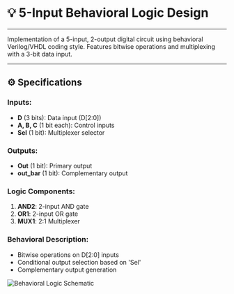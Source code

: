 # 💡 5-Input Behavioral Logic Design  

---  

Implementation of a 5-input, 2-output digital circuit using behavioral Verilog/VHDL coding style. Features bitwise operations and multiplexing with a 3-bit data input.

---  

## ⚙️ Specifications  

### Inputs:  
- **D** (3 bits): Data input (D[2:0])  
- **A, B, C** (1 bit each): Control inputs  
- **Sel** (1 bit): Multiplexer selector  

### Outputs:  
- **Out** (1 bit): Primary output  
- **out_bar** (1 bit): Complementary output  

### Logic Components:  
1. **AND2**: 2-input AND gate  
2. **OR1**: 2-input OR gate  
3. **MUX1**: 2:1 Multiplexer  

### Behavioral Description:  
- Bitwise operations on D[2:0] inputs  
- Conditional output selection based on 'Sel'  
- Complementary output generation  

![Behavioral Logic Schematic](behavioral_schematic.png)  